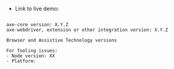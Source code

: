 <!-- Thanks for reporting an issue to axe-core. Please provide all necessary info to reproduce the issue. Without adequate details, your issue may be closed without investigation.

If you’re reporting a bug, include a description of the issue and a page or code snippet where it can be reproduced. Please make sure you have tested this with the latest version of axe-core. When proposing a new rule, please use our rule template: https://github.com/dequelabs/axe-core/blob/develop/doc/rule-proposal.md

Describe what the desired behavior would be, and how it applies to axe-core's  "Accessibility Supported" policy: https://github.com/dequelabs/axe-core/blob/develop/doc/accessibility-supported.md
-->

- Link to live demo:

<pre><code>
axe-core version: X.Y.Z
axe-webdriver, extension or other integration version: X.Y.Z

Browser and Assistive Technology versions

For Tooling issues:
- Node version: XX  <!-- run `node --version` -->
- Platform:  <!-- Mac, Linux, Windows -->
</code></pre>
